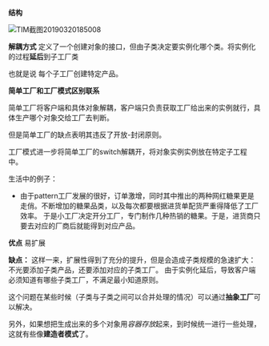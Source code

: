 

**结构**

![TIM截图20190320185008](D:\Pattern\DesignPattern\DesignPattern\CreationPattern\Factory\TIM截图20190320185008.png)

**解耦方式**
定义了一个创建对象的接口，但由子类决定要实例化哪个类。将实例化的过程**延后**到子工厂类

也就是说 每个子工厂创建特定产品。


**简单工厂和工厂模式区别联系**

简单工厂将客户端和具体对象解耦，客户端只负责获取工厂给出来的实例就行，具体生产哪个对象交给工厂去判断。

但是简单工厂的缺点表明其违反了开放-封闭原则。

工厂模式进一步将简单工厂的switch解耦开，将对象实例实例放在特定子工程中。


生活中的例子：
 - 由于pattern工厂发展的很好，订单激增，同时其中推出的两种网红糖果更是走俏。不断增加的糖果品类，以及每次都要根据进货单配货严重得降低了工厂效率。
 于是小工厂决定开分工厂，专门制作几种热销的糖果。于是，进货商只要去对应的厂商后就能得到对应产品。


 **优点**
 易扩展

**缺点：**
这样一来，扩展性得到了充分的提升，但是会造成子类规模的急速扩大：不光要添加子类产品，还要添加对应的子类工厂。
由于实例化延后，导致客户端必须知道有哪些子类工厂，不满足最小知道原则。

这个问题在某些时候（子类与子类之间可以合并处理的情况）可以通过**抽象工厂**可以解决。

另外，如果想把生成出来的多个对象用*容器存放*起来，到时候统一进行一些处理，这就有些像**建造者模式**了。
